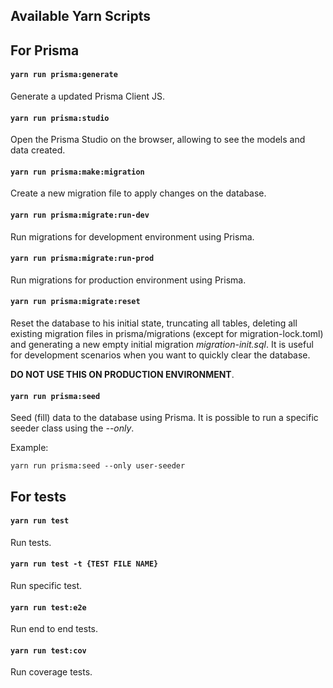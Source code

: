 ## Available Yarn Scripts

## For Prisma

#### `yarn run prisma:generate`

Generate a updated Prisma Client JS.

#### `yarn run prisma:studio`

Open the Prisma Studio on the browser, allowing to see the models and data created.

#### `yarn run prisma:make:migration`

Create a new migration file to apply changes on the database.

#### `yarn run prisma:migrate:run-dev`

Run migrations for development environment using Prisma.

#### `yarn run prisma:migrate:run-prod`

Run migrations for production environment using Prisma.

#### `yarn run prisma:migrate:reset`

Reset the database to his initial state, truncating all tables, deleting all existing migration files in prisma/migrations (except for migration-lock.toml) and generating a new empty initial migration *migration-init.sql*. It is useful for development scenarios when you want to quickly clear the database.

**DO NOT USE THIS ON PRODUCTION ENVIRONMENT**.

#### `yarn run prisma:seed`

Seed (fill) data to the database using Prisma. It is possible to run a specific seeder class using the *--only*.

Example:

```shell
yarn run prisma:seed --only user-seeder
```

## For tests

#### `yarn run test`

Run tests.

#### `yarn run test -t {TEST FILE NAME}`

Run specific test.

#### `yarn run test:e2e`

Run end to end tests.

#### `yarn run test:cov`

Run coverage tests.
